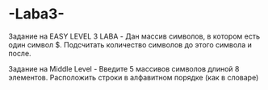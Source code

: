 # -Laba3-
Задание на EASY LEVEL 3 LABA - Дан массив символов, в котором есть один символ $. 
Подсчитать количество символов до этого символа и после.


Задание на Middle Level - Введите 5 массивов символов длиной 8 элементов.
Расположить строки в алфавитном порядке (как в словаре)
